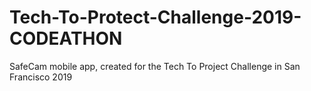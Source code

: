 # Tech-To-Protect-Challenge-2019-CODEATHON
SafeCam mobile app, created for the Tech To Project Challenge in San Francisco 2019 
